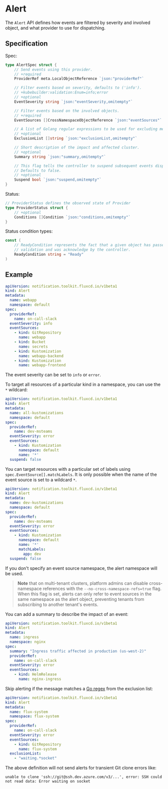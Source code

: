 # Alert

The `Alert` API defines how events are filtered by severity and involved object, and what provider to use for dispatching.

## Specification

Spec:

```go
type AlertSpec struct {
	// Send events using this provider.
	// +required
	ProviderRef meta.LocalObjectReference `json:"providerRef"`

	// Filter events based on severity, defaults to ('info').
	// +kubebuilder:validation:Enum=info;error
	// +optional
	EventSeverity string `json:"eventSeverity,omitempty"`

	// Filter events based on the involved objects.
	// +required
	EventSources []CrossNamespaceObjectReference `json:"eventSources"`

	// A list of Golang regular expressions to be used for excluding messages and names.
	// +optional
	ExclusionList []string `json:"exclusionList,omitempty"`

	// Short description of the impact and affected cluster.
	// +optional
	Summary string `json:"summary,omitempty"`

	// This flag tells the controller to suspend subsequent events dispatching.
	// Defaults to false.
	// +optional
	Suspend bool `json:"suspend,omitempty"`
}
```

Status:

```go
// ProviderStatus defines the observed state of Provider
type ProviderStatus struct {
	// +optional
	Conditions []Condition `json:"conditions,omitempty"`
}
```

Status condition types:

```go
const (
	// ReadyCondition represents the fact that a given object has passed
	// validation and was acknowledge by the controller.
	ReadyCondition string = "Ready"
)
```

## Example

```yaml
apiVersion: notification.toolkit.fluxcd.io/v1beta1
kind: Alert
metadata:
  name: webapp
  namespace: default
spec:
  providerRef: 
    name: on-call-slack
  eventSeverity: info
  eventSources:
    - kind: GitRepository
      name: webapp
    - kind: Bucket
      name: secrets
    - kind: Kustomization
      name: webapp-backend
    - kind: Kustomization
      name: webapp-frontend
```

The event severity can be set to `info` or `error`. 

To target all resources of a particular kind in a namespace, you can use the `*` wildcard:

```yaml
apiVersion: notification.toolkit.fluxcd.io/v1beta1
kind: Alert
metadata:
  name: all-kustomizations
  namespace: default
spec:
  providerRef: 
    name: dev-msteams
  eventSeverity: error
  eventSources:
    - kind: Kustomization
      namespace: default
      name: '*'
  suspend: false
```

You can target resources with a particular set of labels using `spec.EventSource[].matchLabels`.
It is only possible when the name of the event source is set to a wildcard `*`.

```yaml
apiVersion: notification.toolkit.fluxcd.io/v1beta1
kind: Alert
metadata:
  name: dev-kustomizations
  namespace: default
spec:
  providerRef:
    name: dev-msteams
  eventSeverity: error
  eventSources:
    - kind: Kustomization
      namespace: default
      name: '*'
      matchLabels:
        app: dev
  suspend: false
```

If you don't specify an event source namespace, the alert namespace will be used.

> **Note** that on multi-tenant clusters, platform admins can disable cross-namespace references
> with the `--no-cross-namespace-refs=true` flag. When this flag is set, alerts can only refer to
> event sources in the same namespace as the alert object,
> preventing tenants from subscribing to another tenant's events.

You can add a summary to describe the impact of an event:

```yaml
apiVersion: notification.toolkit.fluxcd.io/v1beta1
kind: Alert
metadata:
  name: ingress
  namespace: nginx
spec:
  summary: "Ingress traffic affected in production (us-west-2)"
  providerRef: 
    name: on-call-slack
  eventSeverity: error
  eventSources:
    - kind: HelmRelease
      name: nginx-ingress
```

Skip alerting if the message matches a [Go regex](https://golang.org/pkg/regexp/syntax)
from the exclusion list:

```yaml
apiVersion: notification.toolkit.fluxcd.io/v1beta1
kind: Alert
metadata:
  name: flux-system
  namespace: flux-system
spec:
  providerRef: 
    name: on-call-slack
  eventSeverity: error
  eventSources:
    - kind: GitRepository
      name: flux-system
  exclusionList:
    - "waiting.*socket"
```

The above definition will not send alerts for transient Git clone errors like:

```
unable to clone 'ssh://git@ssh.dev.azure.com/v3/...', error: SSH could not read data: Error waiting on socket
```
